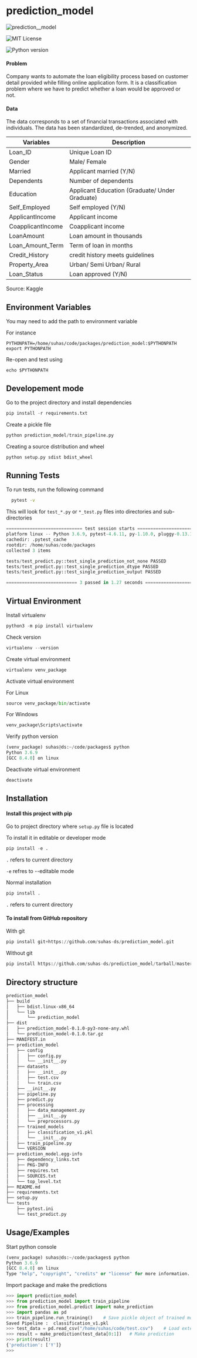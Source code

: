 
# prediction_model


![prediction__model](https://img.shields.io/badge/prediction__model-v0.1.0-blue)

![MIT License](https://img.shields.io/apm/l/atomic-design-ui.svg?) 

![Python version](https://img.shields.io/badge/python-3.6-blue)

#### Problem
Company wants to automate the loan eligibility process based on customer detail provided while filling online application form. 
It is a classification problem where we have to predict whether a loan would be approved or not. 

#### Data
The data corresponds to a set of financial transactions associated with individuals. The data has been standardized, de-trended, and anonymized. 

| Variables         | Description                                    |
|-------------------|------------------------------------------------|
| Loan_ID           | Unique Loan ID                                 |
| Gender            | Male/ Female                                   |
| Married           | Applicant married (Y/N)                        |
| Dependents        | Number of dependents                           |
| Education         | Applicant Education (Graduate/ Under Graduate) |
| Self_Employed     | Self employed (Y/N)                            |
| ApplicantIncome   | Applicant income                               |
| CoapplicantIncome | Coapplicant income                             |
| LoanAmount        | Loan amount in thousands                       |
| Loan_Amount_Term  | Term of loan in months                         |
| Credit_History    | credit history meets guidelines                |
| Property_Area     | Urban/ Semi Urban/ Rural                       |
| Loan_Status       | Loan approved (Y/N)                            |

Source: Kaggle


## Environment Variables

You may need to add the path to environment variable

For instance

`PYTHONPATH=/home/suhas/code/packages/prediction_model:$PYTHONPATH`
`export PYTHONPATH`

Re-open and test using

`echo $PYTHONPATH`


  
## Developement mode

Go to the project directory and install dependencies

```python
pip install -r requirements.txt  
```

Create a pickle file

```python
python prediction_model/train_pipeline.py
```

Creating a source distribution and wheel

```python
python setup.py sdist bdist_wheel
```
## Running Tests

To run tests, run the following command

```bash
  pytest -v
```
This will look for `test_*.py` or `*_test.py` files into directories and sub-directories
```python
============================= test session starts ==============================
platform linux -- Python 3.6.9, pytest-4.6.11, py-1.10.0, pluggy-0.13.1 -- /home/suhas/code/venv_package/bin/python
cachedir: .pytest_cache
rootdir: /home/suhas/code/packages
collected 3 items                                                              

tests/test_predict.py::test_single_prediction_not_none PASSED            [ 33%]
tests/test_predict.py::test_single_prediction_dtype PASSED               [ 66%]
tests/test_predict.py::test_single_prediction_output PASSED              [100%]

=========================== 3 passed in 1.27 seconds ===========================
```
## Virtual Environment
Install virtualenv

```python
python3 -m pip install virtualenv
```

Check version
```python
virtualenv --version
```

Create virtual environment

```python
virtualenv venv_package
```

Activate virtual environment

For Linux
```python
source venv_package/bin/activate
```
For Windows
```python
venv_package\Scripts\activate
```

Verify python version
```python
(venv_package) suhas@ds:~/code/packages$ python
Python 3.6.9
[GCC 8.4.0] on linux
```
Deactivate virtual environment

```python
deactivate
```


## Installation

#### Install this project with pip

Go to project directory where `setup.py` file is located

To install it in editable or developer mode
```python
pip install -e .
```
```.``` refers to current directory

```-e``` refres to --editable mode

Normal installation
```python
pip install .
```
```.``` refers to current directory

#### To install from GitHub repository

With git
```python
pip install git+https://github.com/suhas-ds/prediction_model.git
```
Without git
```python
pip install https://github.com/suhas-ds/prediction_model/tarball/master
```

## Directory structure

```bash
prediction_model
├── build
│   ├── bdist.linux-x86_64
│   └── lib
│       └── prediction_model
├── dist
│   ├── prediction_model-0.1.0-py3-none-any.whl
│   └── prediction_model-0.1.0.tar.gz
├── MANIFEST.in
├── prediction_model
│   ├── config
│   │   ├── config.py
│   │   └── __init__.py
│   ├── datasets
│   │   ├── __init__.py
│   │   ├── test.csv
│   │   └── train.csv
│   ├── __init__.py
│   ├── pipeline.py
│   ├── predict.py
│   ├── processing
│   │   ├── data_management.py
│   │   ├── __init__.py
│   │   └── preprocessors.py
│   ├── trained_models
│   │   ├── classification_v1.pkl
│   │   └── __init__.py
│   ├── train_pipeline.py
│   └── VERSION
├── prediction_model.egg-info
│   ├── dependency_links.txt
│   ├── PKG-INFO
│   ├── requires.txt
│   ├── SOURCES.txt
│   └── top_level.txt
├── README.md
├── requirements.txt
├── setup.py
└── tests
    ├── pytest.ini
    └── test_predict.py
```

## Usage/Examples

Start python console

```python
(venv_package) suhas@ds:~/code/packages$ python
Python 3.6.9
[GCC 8.4.0] on linux
Type "help", "copyright", "credits" or "license" for more information.
```
Import package and make the predictions

```python
>>> import prediction_model
>>> from prediction_model import train_pipeline
>>> from prediction_model.predict import make_prediction
>>> import pandas as pd
>>> train_pipeline.run_training()    # Save pickle object of trained model
Saved Pipeline :  classification_v1.pkl
>>> test_data = pd.read_csv("/home/suhas/code/test.csv")    # Load external data
>>> result = make_prediction(test_data[0:1])   # Make prediction
>>> print(result)
{'prediction': ['Y']}
>>> 
```





